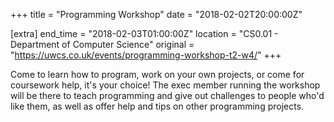 +++
title = "Programming Workshop"
date = "2018-02-02T20:00:00Z"

[extra]
end_time = "2018-02-03T01:00:00Z"
location = "CS0.01 - Department of Computer Science"
original = "https://uwcs.co.uk/events/programming-workshop-t2-w4/"
+++

Come to learn how to program, work on your own projects, or come for coursework help, it's your choice\! The exec member running the workshop will be there to teach programming and give out challenges to people who'd like them, as well as offer help and tips on other programming projects.

